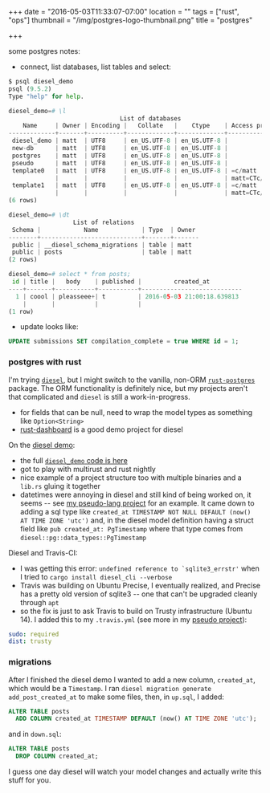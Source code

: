 +++
date = "2016-05-03T11:33:07-07:00"
location = ""
tags = ["rust", "ops"]
thumbnail = "/img/postgres-logo-thumbnail.png"
title = "postgres"

+++

some postgres notes:

<!--more-->

* connect, list databases, list tables and select:

```python
$ psql diesel_demo
psql (9.5.2)
Type "help" for help.

diesel_demo=# \l
                               List of databases
    Name     | Owner | Encoding |   Collate   |    Ctype    | Access privileges
-------------+-------+----------+-------------+-------------+-------------------
 diesel_demo | matt  | UTF8     | en_US.UTF-8 | en_US.UTF-8 |
 new-db      | matt  | UTF8     | en_US.UTF-8 | en_US.UTF-8 |
 postgres    | matt  | UTF8     | en_US.UTF-8 | en_US.UTF-8 |
 pseudo      | matt  | UTF8     | en_US.UTF-8 | en_US.UTF-8 |
 template0   | matt  | UTF8     | en_US.UTF-8 | en_US.UTF-8 | =c/matt          +
             |       |          |             |             | matt=CTc/matt
 template1   | matt  | UTF8     | en_US.UTF-8 | en_US.UTF-8 | =c/matt          +
             |       |          |             |             | matt=CTc/matt
(6 rows)

diesel_demo=# \dt
                  List of relations
 Schema |            Name            | Type  | Owner
--------+----------------------------+-------+-------
 public | __diesel_schema_migrations | table | matt
 public | posts                      | table | matt
(2 rows)

diesel_demo=# select * from posts;
 id | title |   body    | published |         created_at
----+-------+-----------+-----------+----------------------------
  1 | coool | pleasseee+| t         | 2016-05-03 21:00:18.639813
    |       |           |           |
(1 row)

```

* update looks like:

```sql
UPDATE submissions SET compilation_complete = true WHERE id = 1;
```



### postgres with rust
I'm trying [`diesel`](http://diesel.rs), but I might switch to the vanilla,
non-ORM [`rust-postgres`](https://github.com/sfackler/rust-postgres) package.
The ORM functionality is definitely nice, but my projects aren't that complicated
and `diesel` is still a work-in-progress.

* for fields that can be null, need to wrap the model types
as something like `Option<String>`
* [rust-dashboard](https://github.com/dikaiosune/rust-dashboard) is a good demo project for diesel

On the [diesel demo](http://diesel.rs/guides/getting-started/):

* the full [`diesel_demo` code is here](https://github.com/sgrif/diesel_demo)
* got to play with multirust and rust nightly
* nice example of a project structure too with multiple binaries and a `lib.rs` gluing it together
* datetimes were annoying in diesel and still kind of being worked on, it seems --
see [my pseudo-lang project](https://github.com/yosemitebandit/pseudo) for an example.
It came down to adding a sql type like `created_at TIMESTAMP NOT NULL DEFAULT (now() AT TIME ZONE 'utc')`
and, in the diesel model definition having a struct field like `pub created_at: PgTimestamp`
where that type comes from `diesel::pg::data_types::PgTimestamp`

Diesel and Travis-CI:

* I was getting this error: ``undefined reference to `sqlite3_errstr'``
when I tried to `cargo install diesel_cli --verbose`
* Travis was building on Ubuntu Precise, I eventually realized,
and Precise has a pretty old version of sqlite3 -- one that can't be upgraded cleanly through `apt`
* so the fix is just to ask Travis to build on Trusty infrastructure (Ubuntu 14).
I added this to my `.travis.yml` (see more in my [pseudo project](https://github.com/yosemitebandit/pseudo)):

```yaml
sudo: required
dist: trusty
```


### migrations
After I finished the diesel demo I wanted to add a new column, `created_at`, which would be a `Timestamp`.
I ran `diesel migration generate add_post_created_at` to make some files,
then, in `up.sql`, I added:

```sql
ALTER TABLE posts
  ADD COLUMN created_at TIMESTAMP DEFAULT (now() AT TIME ZONE 'utc');
```

and in `down.sql`:

```sql
ALTER TABLE posts
  DROP COLUMN created_at;
```

I guess one day diesel will watch your model changes and actually write this stuff for you.
